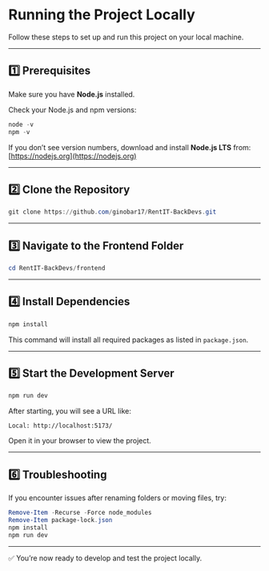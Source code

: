 # Running the Project Locally

Follow these steps to set up and run this project on your local machine.

---

## 1️⃣ Prerequisites

Make sure you have **Node.js** installed.

Check your Node.js and npm versions:
```powershell
node -v
npm -v
```
If you don’t see version numbers, download and install **Node.js LTS** from:
[https://nodejs.org](https://nodejs.org)

---

## 2️⃣ Clone the Repository

```powershell
git clone https://github.com/ginobar17/RentIT-BackDevs.git
```

---

## 3️⃣ Navigate to the Frontend Folder

```powershell
cd RentIT-BackDevs/frontend
```

---

## 4️⃣ Install Dependencies

```powershell
npm install
```
This command will install all required packages as listed in `package.json`.

---

## 5️⃣ Start the Development Server

```powershell
npm run dev
```
After starting, you will see a URL like:

```
Local: http://localhost:5173/
```
Open it in your browser to view the project.

---

## 6️⃣ Troubleshooting

If you encounter issues after renaming folders or moving files, try:

```powershell
Remove-Item -Recurse -Force node_modules
Remove-Item package-lock.json
npm install
npm run dev
```

---

✅ You’re now ready to develop and test the project locally.
